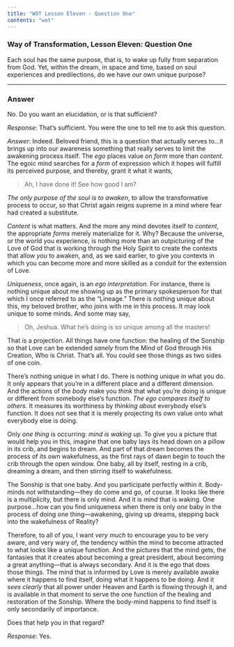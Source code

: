 ```yaml
---
title: "WOT Lesson Eleven - Question One"
contents: "wot"
---
```


### Way of Transformation, Lesson Eleven: Question One

Each soul has the same purpose, that is, to wake up fully from
separation from God. Yet, within the dream, in space and time, based on
soul experiences and predilections, do we have our own unique purpose?

---

### Answer

No. Do you want an elucidation, or is that sufficient?

*Response*: That’s sufficient. You were the one to tell me to ask this
question.

*Answer*: Indeed. Beloved friend, this is a question that actually serves
to&hellip;it brings up into our awareness something that really serves to
limit the awakening process itself. The *ego* places value on *form* more
than *content*. The egoic mind searches for a *form* of expression which it
hopes will fulfill its perceived purpose, and thereby, grant it what it
wants,

> Ah, I have done it! See how good I am?

*The only purpose of the soul is to awaken*, to allow the transformative
process to occur, so that Christ again reigns supreme in a mind where
fear had created a substitute.

*Content* is what matters. And the more any mind devotes itself to
*content*, the appropriate *forms* merely materialize for it. Why? Because
the universe, or the world you experience, is nothing more than an
outpicturing of the Love of God that is working through the Holy Spirit
to create the contexts that allow *you* to awaken, and, as we said
earlier, to give you contexts in which you can become more and more
skilled as a conduit for the extension of Love.

*Uniqueness*, once again, is an *ego interpretation*. For instance, there is
nothing unique about me showing up as the primary spokesperson for that
which I once referred to as the “Lineage.” There is nothing unique about
this, my beloved brother, who joins with me in this process. It may look
unique to some minds. And some may say,

> Oh, Jeshua. What he’s doing is so unique among all the masters!

That is a projection. All things have one function: the healing of the
Sonship so that Love can be extended *sanely* from the Mind of God through
His Creation, Who is Christ. That’s all. You could see those things as
two sides of one coin.

There’s nothing unique in what I do. There is nothing unique in what you
do. It only appears that you’re in a different place and a different
dimension. And the actions of the *body* make you *think* that what you’re
doing is unique or different from somebody else’s function. *The ego
compares itself to others.* It measures its worthiness by *thinking about*
everybody else’s function. It does not see that it is merely projecting
its own value onto what everybody else is doing.

Only *one thing* is occurring: *mind is waking up*. To give you a picture
that would help you in this, imagine that one baby lays its head down on
a pillow in its crib, and begins to dream. And part of that dream
becomes the process of its own wakefulness, as the first rays of dawn
begin to touch the crib through the open window. One baby, all by
itself, resting in a crib, dreaming a dream, and then stirring itself to
wakefulness.

The Sonship is that one baby. And you participate perfectly within it.
Body-minds not withstanding&mdash;they do come and go, of course. It looks
like there is a multiplicity, but there is only mind. And it is *mind*
that is waking. One purpose&hellip;how can you find uniqueness when there
is only *one* baby in the process of doing one thing&mdash;awakening, giving
up dreams, stepping back into the wakefulness of Reality?

Therefore, to all of you, I want *very much* to encourage you to be very
aware, and very wary of, the tendency within the mind to become
attracted to what looks like a unique function. And the pictures that
the mind gets, the fantasies that it creates about becoming a great
president, about becoming a great anything&mdash;that is always secondary.
And it is the ego that does those things. The mind that is informed by
Love is merely available awake where it happens to find itself, doing
what it happens to be doing. And it *sees clearly* that all power under
Heaven and Earth is flowing through it, and is available in that moment
to serve the one function of the healing and restoration of the Sonship.
Where the body-mind happens to find itself is only secondarily of
importance.

Does that help you in that regard?

*Response*: Yes.

